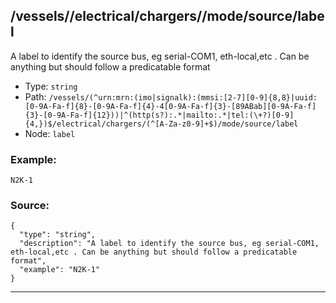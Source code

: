 ## /vessels/<RegExp>/electrical/chargers/<RegExp>/mode/source/label

A label to identify the source bus, eg serial-COM1, eth-local,etc . Can be anything but should follow a predicatable format

* Type: `string`
* Path: `/vessels/(^urn:mrn:(imo|signalk):(mmsi:[2-7][0-9]{8,8}|uuid:[0-9A-Fa-f]{8}-[0-9A-Fa-f]{4}-4[0-9A-Fa-f]{3}-[89ABab][0-9A-Fa-f]{3}-[0-9A-Fa-f]{12}))|^(http(s?):.*|mailto:.*|tel:(\+?)[0-9]{4,})$/electrical/chargers/(^[A-Za-z0-9]+$)/mode/source/label`
* Node: `label`

### Example:
```
N2K-1
```

### Source:
```
{
  "type": "string",
  "description": "A label to identify the source bus, eg serial-COM1, eth-local,etc . Can be anything but should follow a predicatable format",
  "example": "N2K-1"
}
```

---
